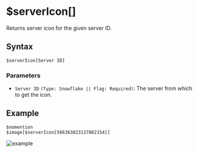 # $serverIcon[]
Returns server icon for the given server ID.

## Syntax
```
$serverIcon[Server ID]
```

### Parameters 
- `Server ID` `(Type: Snowflake || Flag: Required)`: The server from which to get the icon.

## Example
```
$nomention
$image[$serverIcon[566363823137882154]]
```
![example](https://user-images.githubusercontent.com/69215413/126366328-80246e22-4e8c-41f6-9cb0-c0b547236c66.png)
